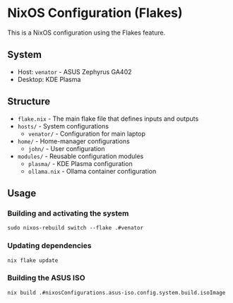 # NixOS Configuration (Flakes)

This is a NixOS configuration using the Flakes feature.

## System

- Host: `venator` - ASUS Zephyrus GA402
- Desktop: KDE Plasma

## Structure

- `flake.nix` - The main flake file that defines inputs and outputs
- `hosts/` - System configurations
  - `venator/` - Configuration for main laptop
- `home/` - Home-manager configurations
  - `john/` - User configuration
- `modules/` - Reusable configuration modules
  - `plasma/` - KDE Plasma configuration
  - `ollama.nix` - Ollama container configuration

## Usage

### Building and activating the system

```
sudo nixos-rebuild switch --flake .#venator
```

### Updating dependencies

```
nix flake update
```

### Building the ASUS ISO

```
nix build .#nixosConfigurations.asus-iso.config.system.build.isoImage
```